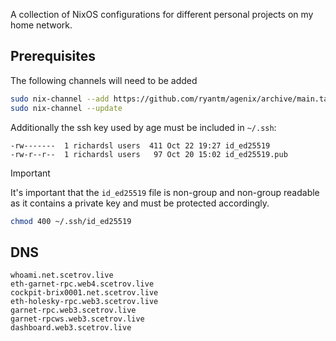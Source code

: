 A collection of NixOS configurations for different personal projects on my home network.

## Prerequisites

The following channels will need to be added

```zsh
sudo nix-channel --add https://github.com/ryantm/agenix/archive/main.tar.gz agenix
sudo nix-channel --update
```

Additionally the ssh key used by age must be included in `~/.ssh`:

```
-rw-------  1 richardsl users  411 Oct 22 19:27 id_ed25519
-rw-r--r--  1 richardsl users   97 Oct 20 15:02 id_ed25519.pub
```

> [!IMPORTANT]
> It's important that the `id_ed25519` file is non-group and non-group readable as it contains a private key and must be protected accordingly.
> ```sh
> chmod 400 ~/.ssh/id_ed25519
> ```

## DNS

```
whoami.net.scetrov.live
eth-garnet-rpc.web4.scetrov.live
cockpit-brix0001.net.scetrov.live
eth-holesky-rpc.web3.scetrov.live
garnet-rpc.web3.scetrov.live
garnet-rpcws.web3.scetrov.live
dashboard.web3.scetrov.live
```